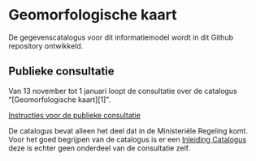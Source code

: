 # Geomorfologische kaart

De gegevenscatalogus voor dit informatiemodel wordt in dit Github repository ontwikkeld.

## Publieke consultatie
Van 13 november tot 1 januari loopt de consultatie over de catalogus “[Geomorfologische kaart][1]". 

[Instructies voor de publieke consultatie][2]

De catalogus bevat alleen het deel dat in de Ministeriële Regeling komt. Voor het goed begrijpen van de catalogus is er een [Inleiding Catalogus][3] deze is echter geen onderdeel van de consultatie zelf. 

[2]: https://github.com/BROprogramma/GMM/blob/gh-pages/consultatie-instructie.md
[3]: https://github.com/BROprogramma/GMM/blob/gh-pages/Inleiding%20catalogi%20modellen.pdf
